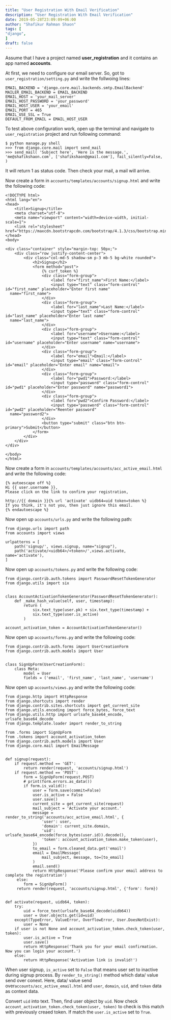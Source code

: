 ```yaml
---
title: "User Registration With Email Verification"
description: "User Registration With Email Verification"
date: 2019-05-28T23:09:09+06:00
author: "Shafikur Rahman Shaon"
tags: [
"django",
]
draft: false
---
```

Assume that I have a project named **user_registration** and it contains an app named **accounts**.

At first, we need to configure our email server. So, got to `user_registration/setting.py` and write the follwoing
lines:

    EMAIL_BACKEND = 'django.core.mail.backends.smtp.EmailBackend'  
    MAILER_EMAIL_BACKEND = EMAIL_BACKEND  
    EMAIL_HOST = 'your_mail_server'  
    EMAIL_HOST_PASSWORD = 'your_password'  
    EMAIL_HOST_USER = 'your_email'  
    EMAIL_PORT = 465  
    EMAIL_USE_SSL = True  
    DEFAULT_FROM_EMAIL = EMAIL_HOST_USER

To test above configuration work, open up the terminal and navigate to `user_registration` project and run following
command:

    $ python manage.py shell
    >>> from django.core.mail import send_mail
    >>> send_mail( 'Subject here', 'Here is the message.', 'me@shafikshaon.com', ['shafikshaon@gmail.com'], fail_silently=False, )

It will return 1 as status code.
Then check your mail, a mail will arrive.

Now create a form in `accounts/templates/accounts/signup.html` and write the following code:

    <!DOCTYPE html>  
    <html lang="en">  
    <head>  
        <title>Signup</title>  
        <meta charset="utf-8">  
        <meta name="viewport" content="width=device-width, initial-scale=1">  
        <link rel="stylesheet" href="https://maxcdn.bootstrapcdn.com/bootstrap/4.1.3/css/bootstrap.min.css">  
    </head>  
    <body>  

    <div class="container" style="margin-top: 50px;">  
        <div class="row justify-content-center">  
            <div class="col-md-5 shadow-sm p-3 mb-5 bg-white rounded">  
                <h2>Signup</h2>  
                <form method="post">  
                    {% csrf_token %}  
                    <div class="form-group">  
                        <label for="first_name">First Name:</label>  
                        <input type="text" class="form-control" id="first_name" placeholder="Enter first name"  
      name="first_name">  
                    </div>  
                    <div class="form-group">  
                        <label for="last_name">Last Name:</label>  
                        <input type="text" class="form-control" id="last_name" placeholder="Enter last name"  
      name="last_name">  
                    </div>  
                    <div class="form-group">  
                        <label for="username">Username:</label>  
                        <input type="text" class="form-control" id="username" placeholder="Enter username" name="username">  
                    </div>  
                    <div class="form-group">  
                        <label for="email">Email:</label>  
                        <input type="email" class="form-control" id="email" placeholder="Enter email" name="email">  
                    </div>  
                    <div class="form-group">  
                        <label for="pwd1">Password:</label>  
                        <input type="password" class="form-control" id="pwd1" placeholder="Enter password" name="password1">  
                    </div>  
                    <div class="form-group">  
                        <label for="pwd2">Confirm Password:</label>  
                        <input type="password" class="form-control" id="pwd2" placeholder="Reenter password"  
      name="password2">  
                    </div>  
                    <button type="submit" class="btn btn-primary">Submit</button>  
                </form>  
            </div>  
        </div>  
    </div>  

    </body>  
    </html>

Now create a form in `accounts/templates/accounts/acc_active_email.html` and write the following code:

    {% autoescape off %}  
    Hi {{ user.username }},  
    Please click on the link to confirm your registration,  

    http://{{ domain }}{% url 'activate' uidb64=uid token=token %}  
    If you think, it's not you, then just ignore this email.  
    {% endautoescape %}

Now open up `accounts/urls.py` and write the following path:

    from django.urls import path  
    from accounts import views  

    urlpatterns = [  
        path('signup/', views.signup, name="signup"),  
        path('activate/<uidb64>/<token>/',views.activate, name='activate'),  
    ]

Now open up `accounts/tokens.py` and write the following code:

    from django.contrib.auth.tokens import PasswordResetTokenGenerator  
    from django.utils import six  


    class AccountActivationTokenGenerator(PasswordResetTokenGenerator):  
        def _make_hash_value(self, user, timestamp):  
            return (  
                six.text_type(user.pk) + six.text_type(timestamp) +  
                six.text_type(user.is_active)  
            )  

    account_activation_token = AccountActivationTokenGenerator()

Now open up `accounts/forms.py` and write the following code:

    from django.contrib.auth.forms import UserCreationForm  
    from django.contrib.auth.models import User  


    class SignUpForm(UserCreationForm):  
        class Meta:  
            model = User  
            fields = ('email', 'first_name', 'last_name', 'username')

Now open up `accounts/views.py` and write the following code:

    from django.http import HttpResponse  
    from django.shortcuts import render  
    from django.contrib.sites.shortcuts import get_current_site  
    from django.utils.encoding import force_bytes, force_text  
    from django.utils.http import urlsafe_base64_encode, urlsafe_base64_decode  
    from django.template.loader import render_to_string  

    from .forms import SignUpForm  
    from .tokens import account_activation_token  
    from django.contrib.auth.models import User  
    from django.core.mail import EmailMessage  


    def signup(request):  
        if request.method == 'GET':  
            return render(request, 'accounts/signup.html')  
        if request.method == 'POST':  
            form = SignUpForm(request.POST)  
            # print(form.errors.as_data())  
            if form.is_valid():  
                user = form.save(commit=False)  
                user.is_active = False  
                user.save()  
                current_site = get_current_site(request)  
                mail_subject = 'Activate your account.'  
                message = render_to_string('accounts/acc_active_email.html', {  
                    'user': user,  
                    'domain': current_site.domain,  
                    'uid': urlsafe_base64_encode(force_bytes(user.id)).decode(),  
                    'token': account_activation_token.make_token(user),  
                })  
                to_email = form.cleaned_data.get('email')  
                email = EmailMessage(  
                    mail_subject, message, to=[to_email]  
                )  
                email.send()  
                return HttpResponse('Please confirm your email address to complete the registration')  
         else:  
            form = SignUpForm()  
         return render(request, 'accounts/signup.html', {'form': form})  


    def activate(request, uidb64, token):  
        try:  
            uid = force_text(urlsafe_base64_decode(uidb64))  
            user = User.objects.get(id=uid)  
        except(TypeError, ValueError, OverflowError, User.DoesNotExist):  
            user = None  
        if user is not None and account_activation_token.check_token(user, token):  
            user.is_active = True  
            user.save()  
            return HttpResponse('Thank you for your email confirmation. Now you can login your account.')  
        else:  
            return HttpResponse('Activation link is invalid!')

When user signup, `is_active` set to `False` that means user set to inactive during signup process.
By `render_to_string()` method which data/ value send over conext. Here, data/ value send
over`accounts/acc_active_email.html` and `user`, `domain`, `uid`, and `token` data as context data.

Convert `uid` into text. Then, find user object by `uid`.
Now check `account_activation_token.check_token(user, token)` to check is this match with previously creaed token. If
match the `user.is_active` set to `True`.
